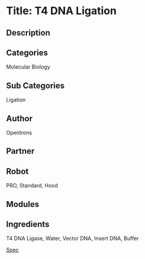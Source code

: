 # Title:  T4 DNA Ligation

## Description

## Categories
Molecular Biology

## Sub Categories
Ligation

## Author
Opentrons

## Partner

## Robot
PRO, Standard, Hood

## Modules

## Ingredients
T4 DNA Ligase, Water, Vector DNA, Insert DNA, Buffer

[Spec](https://docs.google.com/document/d/1QKEPJPrAzkeyUNg9XFPBdTtCRO4bVUAkNaUwUuvGrSE/edit)